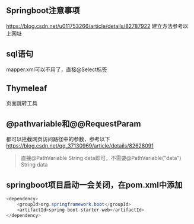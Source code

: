 ## Springboot注意事项
https://blog.csdn.net/u011753266/article/details/82787922
建立方法参考以上网址
## sql语句
mapper.xml可以不用了，直接@Select标签
## Thymeleaf
页面跳转工具
## @pathvariable和@@RequestParam
都可以拦截网页访问路径中的参数，参考以下
https://blog.csdn.net/qq_37130969/article/details/82628091
> 直接@PathVariable String data即可，不需要@PathVariable("data") String data
## springboot项目启动一会关闭，在pom.xml中添加
```java
<dependency>
    <groupId>org.springframework.boot</groupId>
    <artifactId>spring-boot-starter-web</artifactId>
</dependency>
```
